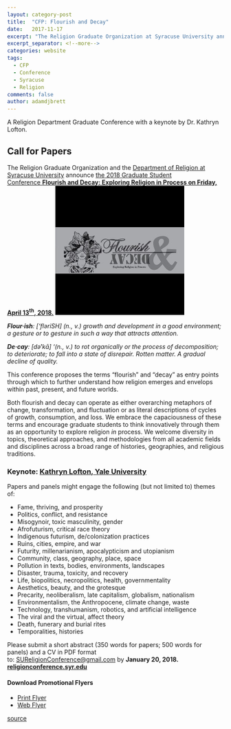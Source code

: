 ```yaml
---
layout: category-post
title:  "CFP: Flourish and Decay"
date:   2017-11-17
excerpt: "The Religion Graduate Organization at Syracuse University announces the 2018 Graduate Student Conference Flourish and Decay: Exploring Religion in Process."
excerpt_separator: <!--more-->
categories: website
tags:
  - CFP
  - Conference
  - Syracuse
  - Religion
comments: false
author: adamdjbrett
---
```

A Religion Department Graduate Conference with a keynote by Dr. Kathryn Lofton.
<!--more-->

## Call for Papers
The Religion Graduate Organization and the [Department of Religion at Syracuse University](https://artsandsciences.syracuse.edu/religion//) announce [the 2018 Graduate Student Conference **Flourish and Decay: Exploring Religion in Process on Friday, April 13<sup>th</sup>, 2018.**](/)
[![Flourish and Decay Decorative Header](/assets/img/tn/flourish-and-decay-header-main-min_tn.jpg)](/assets/img/misc/flourish-and-decay-header-main-min.jpg)

_**Flour·ish**: [‘flǝriSH] (n., v.) growth and development in a good environment; a gesture or to gesture in such a way that attracts attention._

_**De·cay**: [dǝ͘‘kā] ‘(n., v.) to rot organically or the process of decomposition; to deteriorate; to fall into a state of disrepair. Rotten matter. A gradual decline of quality._

This conference proposes the terms “flourish” and “decay” as entry points through which to further understand how religion emerges and envelops within past, present, and future worlds.

Both flourish and decay can operate as either overarching metaphors of change, transformation, and fluctuation or as literal descriptions of cycles of growth, consumption, and loss. We embrace the capaciousness of these terms and encourage graduate students to think innovatively through them as an opportunity to explore religion _in_ process. We welcome diversity in topics, theoretical approaches, and methodologies from all academic fields and disciplines across a broad range of histories, geographies, and religious traditions.

### Keynote: [Kathryn Lofton, Yale University](//keynote-speaker-kathryn-lofton/)

Papers and panels might engage the following (but not limited to) themes of:

*   Fame, thriving, and prosperity
*   Politics, conflict, and resistance
*   Misogynoir, toxic masculinity, gender
*   Afrofuturism, critical race theory
*   Indigenous futurism, de/colonization practices
*   Ruins, cities, empire, and war
*   Futurity, millenarianism, apocalypticism and utopianism
*   Community, class, geography, place, space
*   Pollution in texts, bodies, environments, landscapes
*   Disaster, trauma, toxicity, and recovery
*   Life, biopolitics, necropolitics, health, governmentality
*   Aesthetics, beauty, and the grotesque
*   Precarity, neoliberalism, late capitalism, globalism, nationalism
*   Environmentalism, the Anthropocene, climate change, waste
*   Technology, transhumanism, robotics, and artificial intelligence
*   The viral and the virtual, affect theory
*   Death, funerary and burial rites
*   Temporalities, histories

Please submit a short abstract (350 words for papers; 500 words for panels) and a CV in PDF format to: SUReligionConference@gmail.com by **January 20, 2018.**  
**[religionconference.syr.edu](//)**

#### Download Promotional Flyers

* [Print Flyer](//wp-content/uploads/2017/11/CFPflyer-print.pdf)
* [Web Flyer](//wp-content/uploads/2017/11/CFPflyer-web.pdf)

[source](/)

